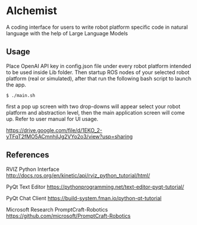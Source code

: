 # Alchemist
A coding interface for users to write robot platform specific code in natural language with the help of Large Language Models

## Usage
Place OpenAI API key in config.json file under every robot platform intended to be used inside Lib folder. Then startup ROS nodes of your selected robot platform (real or simulated), after that run the following bash script to launch the app.

```
$ ./main.sh
```

first a pop up screen with two drop-downs will appear select your robot platform and abstraction level, then the main application screen will come up. Refer to user manual for UI usage.

https://drive.google.com/file/d/1EKO_2-yTFqT2fMO5ACmnhjlJg2VYo2o3/view?usp=sharing

## References

RVIZ Python Interface
http://docs.ros.org/en/kinetic/api/rviz_python_tutorial/html/

PyQt Text Editor
https://pythonprogramming.net/text-editor-pyqt-tutorial/

PyQt Chat Client
https://build-system.fman.io/python-qt-tutorial

Microsoft Research PromptCraft-Robotics
https://github.com/microsoft/PromptCraft-Robotics
